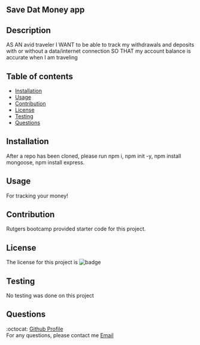 ## Save Dat Money app

## Description
  AS AN avid traveler
  I WANT to be able to track my withdrawals and deposits with or without a data/internet connection
  SO THAT my account balance is accurate when I am traveling 
    
    

  ## Table of contents
  * [Installation](#installation)
  * [Usage](#usage)
  * [Contribution](#contribution)
  * [License](#license)
  * [Testing](#testing)
  * [Questions](#questions)

  ## Installation
  After a repo has been cloned, please run npm i, npm init -y, npm install mongoose, npm install express.


  ## Usage
  For tracking your money!

  ## Contribution
 Rutgers bootcamp provided starter code for this project.

  ## License
  The license for this project is ![badge](https://img.shields.io/badge/license-Apache%20License%202.0-red)

  ## Testing
  No testing was done on this project

  ## Questions
  :octocat: [Github Profile](https://github.com/mlopez94) <br />
  For any questions, please contact me [Email](mailto:lopezmatthew87@gmail.com)
